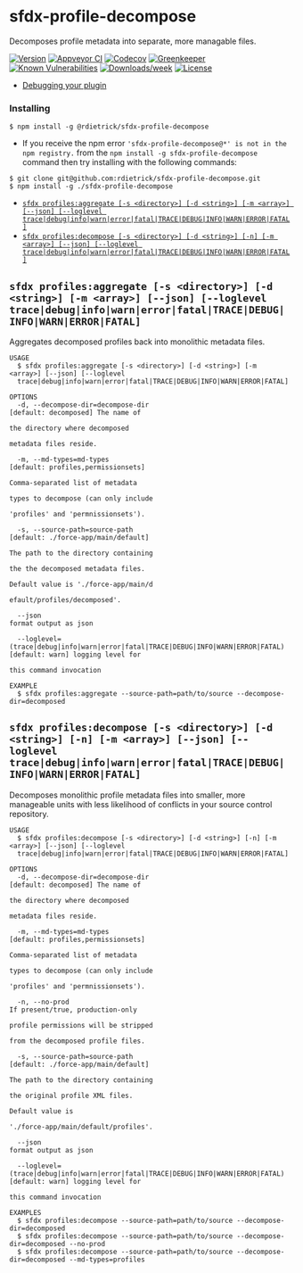 sfdx-profile-decompose
======================

Decomposes profile metadata into separate, more managable files.

[![Version](https://img.shields.io/npm/v/sfdx-profile-decompose.svg)](https://npmjs.org/package/sfdx-profile-decompose)
[![Appveyor CI](https://ci.appveyor.com/api/projects/status/github/rdietrick/sfdx-profile-decompose?branch=master&svg=true)](https://ci.appveyor.com/project/heroku/sfdx-profile-decompose/branch/master)
[![Codecov](https://codecov.io/gh/rdietrick/sfdx-profile-decompose/branch/master/graph/badge.svg)](https://codecov.io/gh/rdietrick/sfdx-profile-decompose)
[![Greenkeeper](https://badges.greenkeeper.io/rdietrick/sfdx-profile-decompose.svg)](https://greenkeeper.io/)
[![Known Vulnerabilities](https://snyk.io/test/github/rdietrick/sfdx-profile-decompose/badge.svg)](https://snyk.io/test/github/rdietrick/sfdx-profile-decompose)
[![Downloads/week](https://img.shields.io/npm/dw/sfdx-profile-decompose.svg)](https://npmjs.org/package/sfdx-profile-decompose)
[![License](https://img.shields.io/npm/l/sfdx-profile-decompose.svg)](https://github.com/rdietrick/sfdx-profile-decompose/blob/master/package.json)

<!-- toc -->
* [Debugging your plugin](#debugging-your-plugin)
<!-- tocstop -->

<!-- install -->
### Installing

```sh-session
$ npm install -g @rdietrick/sfdx-profile-decompose
```
* If you receive the npm error `'sfdx-profile-decompose@*' is not in the npm registry.` from the `npm install -g sfdx-profile-decompose` command then try installing with the following commands:
```
$ git clone git@github.com:rdietrick/sfdx-profile-decompose.git
$ npm install -g ./sfdx-profile-decompose
```

<!-- commands -->
* [`sfdx profiles:aggregate [-s <directory>] [-d <string>] [-m <array>] [--json] [--loglevel trace|debug|info|warn|error|fatal|TRACE|DEBUG|INFO|WARN|ERROR|FATAL]`](#sfdx-profilesaggregate--s-directory--d-string--m-array---json---loglevel-tracedebuginfowarnerrorfataltracedebuginfowarnerrorfatal)
* [`sfdx profiles:decompose [-s <directory>] [-d <string>] [-n] [-m <array>] [--json] [--loglevel trace|debug|info|warn|error|fatal|TRACE|DEBUG|INFO|WARN|ERROR|FATAL]`](#sfdx-profilesdecompose--s-directory--d-string--n--m-array---json---loglevel-tracedebuginfowarnerrorfataltracedebuginfowarnerrorfatal)

## `sfdx profiles:aggregate [-s <directory>] [-d <string>] [-m <array>] [--json] [--loglevel trace|debug|info|warn|error|fatal|TRACE|DEBUG|INFO|WARN|ERROR|FATAL]`

Aggregates decomposed profiles back into monolithic metadata files.

```
USAGE
  $ sfdx profiles:aggregate [-s <directory>] [-d <string>] [-m <array>] [--json] [--loglevel 
  trace|debug|info|warn|error|fatal|TRACE|DEBUG|INFO|WARN|ERROR|FATAL]

OPTIONS
  -d, --decompose-dir=decompose-dir                                                 [default: decomposed] The name of
                                                                                    the directory where decomposed
                                                                                    metadata files reside.

  -m, --md-types=md-types                                                           [default: profiles,permissionsets]
                                                                                    Comma-separated list of metadata
                                                                                    types to decompose (can only include
                                                                                    'profiles' and 'permnissionsets').

  -s, --source-path=source-path                                                     [default: ./force-app/main/default]
                                                                                    The path to the directory containing
                                                                                    the the decomposed metadata files.
                                                                                    Default value is './force-app/main/d
                                                                                    efault/profiles/decomposed'.

  --json                                                                            format output as json

  --loglevel=(trace|debug|info|warn|error|fatal|TRACE|DEBUG|INFO|WARN|ERROR|FATAL)  [default: warn] logging level for
                                                                                    this command invocation

EXAMPLE
  $ sfdx profiles:aggregate --source-path=path/to/source --decompose-dir=decomposed
```


## `sfdx profiles:decompose [-s <directory>] [-d <string>] [-n] [-m <array>] [--json] [--loglevel trace|debug|info|warn|error|fatal|TRACE|DEBUG|INFO|WARN|ERROR|FATAL]`

Decomposes monolithic profile metadata files into smaller, more manageable units with less likelihood of conflicts in your source control repository.

```
USAGE
  $ sfdx profiles:decompose [-s <directory>] [-d <string>] [-n] [-m <array>] [--json] [--loglevel 
  trace|debug|info|warn|error|fatal|TRACE|DEBUG|INFO|WARN|ERROR|FATAL]

OPTIONS
  -d, --decompose-dir=decompose-dir                                                 [default: decomposed] The name of
                                                                                    the directory where decomposed
                                                                                    metadata files reside.

  -m, --md-types=md-types                                                           [default: profiles,permissionsets]
                                                                                    Comma-separated list of metadata
                                                                                    types to decompose (can only include
                                                                                    'profiles' and 'permnissionsets').

  -n, --no-prod                                                                     If present/true, production-only
                                                                                    profile permissions will be stripped
                                                                                    from the decomposed profile files.

  -s, --source-path=source-path                                                     [default: ./force-app/main/default]
                                                                                    The path to the directory containing
                                                                                    the original profile XML files.
                                                                                    Default value is
                                                                                    './force-app/main/default/profiles'.

  --json                                                                            format output as json

  --loglevel=(trace|debug|info|warn|error|fatal|TRACE|DEBUG|INFO|WARN|ERROR|FATAL)  [default: warn] logging level for
                                                                                    this command invocation

EXAMPLES
  $ sfdx profiles:decompose --source-path=path/to/source --decompose-dir=decomposed
  $ sfdx profiles:decompose --source-path=path/to/source --decompose-dir=decomposed --no-prod
  $ sfdx profiles:decompose --source-path=path/to/source --decompose-dir=decomposed --md-types=profiles
```


